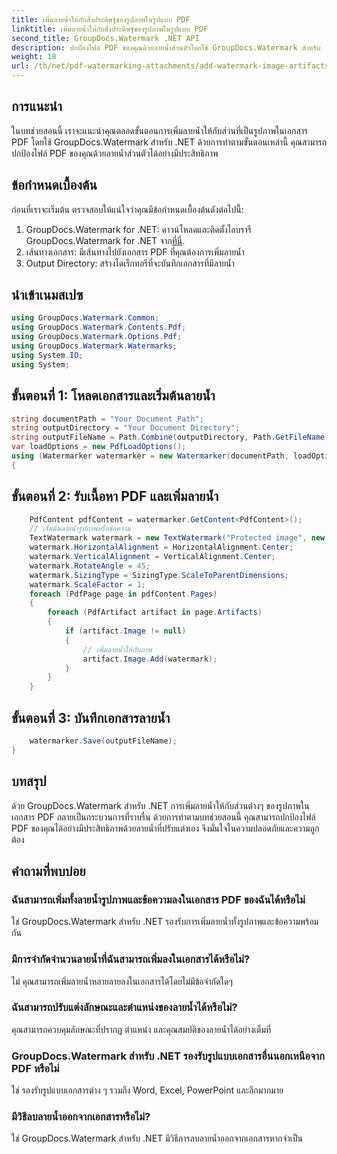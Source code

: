 ```yaml
---
title: เพิ่มลายน้ำให้กับสิ่งประดิษฐ์ของรูปภาพในรูปแบบ PDF
linktitle: เพิ่มลายน้ำให้กับสิ่งประดิษฐ์ของรูปภาพในรูปแบบ PDF
second_title: GroupDocs.Watermark .NET API
description: ปกป้องไฟล์ PDF ของคุณด้วยลายน้ำส่วนตัวโดยใช้ GroupDocs.Watermark สำหรับ .NET เพิ่มลายน้ำข้อความหรือรูปภาพให้กับสิ่งประดิษฐ์ของรูปภาพในเอกสาร PDF ได้อย่างง่ายดาย
weight: 18
url: /th/net/pdf-watermarking-attachments/add-watermark-image-artifacts-pdf/
---
```

## การแนะนำ
ในบทช่วยสอนนี้ เราจะแนะนำคุณตลอดขั้นตอนการเพิ่มลายน้ำให้กับส่วนที่เป็นรูปภาพในเอกสาร PDF โดยใช้ GroupDocs.Watermark สำหรับ .NET ด้วยการทำตามขั้นตอนเหล่านี้ คุณสามารถปกป้องไฟล์ PDF ของคุณด้วยลายน้ำส่วนตัวได้อย่างมีประสิทธิภาพ
## ข้อกำหนดเบื้องต้น
ก่อนที่เราจะเริ่มต้น ตรวจสอบให้แน่ใจว่าคุณมีข้อกำหนดเบื้องต้นดังต่อไปนี้:
1.  GroupDocs.Watermark for .NET: ดาวน์โหลดและติดตั้งไลบรารี GroupDocs.Watermark for .NET จาก[ที่นี่](https://releases.groupdocs.com/Watermark/net/).
2. เส้นทางเอกสาร: มีเส้นทางไปยังเอกสาร PDF ที่คุณต้องการเพิ่มลายน้ำ
3. Output Directory: สร้างไดเร็กทอรีที่จะบันทึกเอกสารที่มีลายน้ำ

## นำเข้าเนมสเปซ
```csharp
using GroupDocs.Watermark.Common;
using GroupDocs.Watermark.Contents.Pdf;
using GroupDocs.Watermark.Options.Pdf;
using GroupDocs.Watermark.Watermarks;
using System.IO;
using System;
```
## ขั้นตอนที่ 1: โหลดเอกสารและเริ่มต้นลายน้ำ
```csharp
string documentPath = "Your Document Path";
string outputDirectory = "Your Document Directory";
string outputFileName = Path.Combine(outputDirectory, Path.GetFileName(documentPath));
var loadOptions = new PdfLoadOptions();
using (Watermarker watermarker = new Watermarker(documentPath, loadOptions))
{
```
## ขั้นตอนที่ 2: รับเนื้อหา PDF และเพิ่มลายน้ำ
```csharp
	PdfContent pdfContent = watermarker.GetContent<PdfContent>();
	// เริ่มต้นลายน้ำรูปภาพหรือข้อความ
	TextWatermark watermark = new TextWatermark("Protected image", new Font("Arial", 8));
	watermark.HorizontalAlignment = HorizontalAlignment.Center;
	watermark.VerticalAlignment = VerticalAlignment.Center;
	watermark.RotateAngle = 45;
	watermark.SizingType = SizingType.ScaleToParentDimensions;
	watermark.ScaleFactor = 1;
	foreach (PdfPage page in pdfContent.Pages)
	{
		foreach (PdfArtifact artifact in page.Artifacts)
		{
			if (artifact.Image != null)
			{
				// เพิ่มลายน้ำให้กับภาพ
				artifact.Image.Add(watermark);
			}
		}
	}
```
## ขั้นตอนที่ 3: บันทึกเอกสารลายน้ำ
```csharp
	watermarker.Save(outputFileName);
}
```

## บทสรุป
ด้วย GroupDocs.Watermark สำหรับ .NET การเพิ่มลายน้ำให้กับส่วนต่างๆ ของรูปภาพในเอกสาร PDF กลายเป็นกระบวนการที่ราบรื่น ด้วยการทำตามบทช่วยสอนนี้ คุณสามารถปกป้องไฟล์ PDF ของคุณได้อย่างมีประสิทธิภาพด้วยลายน้ำที่ปรับแต่งเอง จึงมั่นใจในความปลอดภัยและความถูกต้อง
## คำถามที่พบบ่อย
### ฉันสามารถเพิ่มทั้งลายน้ำรูปภาพและข้อความลงในเอกสาร PDF ของฉันได้หรือไม่
ใช่ GroupDocs.Watermark สำหรับ .NET รองรับการเพิ่มลายน้ำทั้งรูปภาพและข้อความพร้อมกัน
### มีการจำกัดจำนวนลายน้ำที่ฉันสามารถเพิ่มลงในเอกสารได้หรือไม่?
ไม่ คุณสามารถเพิ่มลายน้ำหลายลายลงในเอกสารได้โดยไม่มีข้อจำกัดใดๆ
### ฉันสามารถปรับแต่งลักษณะและตำแหน่งของลายน้ำได้หรือไม่?
คุณสามารถควบคุมลักษณะที่ปรากฏ ตำแหน่ง และคุณสมบัติของลายน้ำได้อย่างเต็มที่
### GroupDocs.Watermark สำหรับ .NET รองรับรูปแบบเอกสารอื่นนอกเหนือจาก PDF หรือไม่
ใช่ รองรับรูปแบบเอกสารต่าง ๆ รวมถึง Word, Excel, PowerPoint และอีกมากมาย
### มีวิธีลบลายน้ำออกจากเอกสารหรือไม่?
ใช่ GroupDocs.Watermark สำหรับ .NET มีวิธีการลบลายน้ำออกจากเอกสารหากจำเป็น